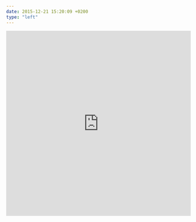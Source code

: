 ```yaml
---
date: 2015-12-21 15:20:09 +0200
type: "left"
---
```

<iframe src="https://www.facebook.com/plugins/post.php?href=https%3A%2F%2Fwww.facebook.com%2Fphoto.php%3Ffbid%3D10154906254747524%26set%3Da.499824717523.278032.558382523%26type%3D3&width=500" width="500" height="503" style="border:none;overflow:hidden" scrolling="no" frameborder="0" allowTransparency="true"></iframe>
